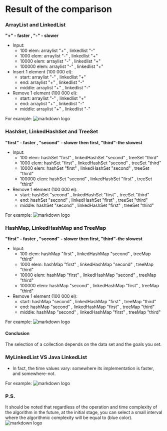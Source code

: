 # Result of the comparison

### ArrayList and LinkedList
 **"+" - faster , "-" - slower**
 - Input:
    + 100 elem: arraylist "+" , linkedlist "-" 
    + 1000 elem: arraylist "-" , linkedlist "+"
    + 10000 elem: arraylist "-" , linkedlist "+"
    + 100000 elem: arraylist "-" , linkedlist "+"
 - Insert 1 element (100 000 el):
    + start: arraylist "-" , linkedlist "+" 
    + end: arraylist "+" , linkedlist "-" 
    + middle: arraylist "+" , linkedlist "-" 
 - Remove 1 element (100 000 el):    
    + start: arraylist "-" , linkedlist "+" 
    + end: arraylist "+" , linkedlist "-" 
    + middle: arraylist "+" , linkedlist "-" 
    
  For example:
  ![markdown logo](https://sun9-29.userapi.com/impg/33h-zL6G896t7jCVBIk5OEIlpPrz433-E3TRbQ/CsfPU9SfdE0.jpg?size=537x348&quality=96&proxy=1&sign=eb59930d3b029961965db35ef7021b65&type=album)
    
### HashSet, LinkedHashSet and TreeSet
**"first" - faster , "second" - slower then first, "third"-the slowest**
- Input:
    + 100 elem: hashSet "first" , linkedHashSet "second" , treeSet "third" 
    + 1000 elem: hashSet "first" , linkedHashSet "second" , treeSet "third" 
    + 10000 elem: hashSet "first" , linkedHashSet "second" , treeSet "third" 
    + 100000 elem: hashSet "second" , linkedHashSet "first" , treeSet "third"
- Remove 1 element (100 000 el):
    + start: hashSet "second" , linkedHashSet "first" , treeSet "third" 
    + end: hashSet "second" , linkedHashSet "first" , treeSet "third" 
    + middle: hashSet "second" , linkedHashSet "first" , treeSet "third" 
 
For example:
   ![markdown logo](https://sun9-76.userapi.com/impg/Eu6VPDUDjEDnv62FwLaDHC_PU71Hbtt5HaaKyQ/H7n6lB-y3M8.jpg?size=481x288&quality=96&proxy=1&sign=5f70afb927f7f855f58bd8c9be049076&type=album)

### HashMap, LinkedHashMap and TreeMap  
**"first" - faster , "second" - slower then first, "third"-the slowest**
- Input:
    + 100 elem: hashMap "first" , linkedHashMap "second" , treeMap "third" 
    + 1000 elem: hashMap "first" , linkedHashMap "second" , treeMap "third"
    + 10000 elem: hashMap "first" , linkedHashMap "second" , treeMap "third" 
    + 100000 elem: hashMap "second" , linkedHashMap "first" , treeMap "third"
- Remove 1 element (100 000 el):
    + start: hashMap "second" , linkedHashMap "first" , treeMap "third" 
    + end: hashMap "second" , linkedHashMap "first" , treeMap "third" 
    + middle: hashMap "second" , linkedHashMap "first" , treeMap "third" 

For example:
   ![markdown logo](https://sun9-24.userapi.com/impg/akM_1GPLiwHiQsjTc2g70IokA43TEvDD-Mes6A/roatbi6YLyo.jpg?size=480x288&quality=96&proxy=1&sign=424d019b3b8b0e83fd5cfb7649270a46&type=album)
#### Conclusion 
The selection of a collection depends on the data set and the goals you set.

### MyLinkedList VS Java LinkedList
 - In fact, the time values vary: somewhere its implementation is faster, and somewhere-not.
 
For example:
   ![markdown logo](https://sun9-16.userapi.com/impg/HZSu4tbCOx6IZyLRG3LlpZoFlwmdu4SQGY5AvA/zytXH5Xz1_I.jpg?size=481x289&quality=96&proxy=1&sign=a25e5901ce4cf1f8cc1884ff8610770f&type=album)

### P.S.
It should be noted that regardless of the operation and time complexity of the algorithm in the future, at the initial stage, you can select a small interval where the algorithmic complexity will be equal to (blue color).
![markdown logo](https://webattach.mail.yandex.net/message_part_real/slide-42.jpg?exif_rotate=y&no_disposition=y&name=slide-42.jpg&sid=YWVzX3NpZDp7ImFlc0tleUlkIjoiMTc4IiwiaG1hY0tleUlkIjoiMTc4IiwiaXZCYXNlNjQiOiJOcFl5N3ViVlVXZ2R2NUs1dDNPS0hRPT0iLCJzaWRCYXNlNjQiOiJtWEw3ZnVUQklzWVBCN3NjVlJwaSs4MS94NUh5QXpway9GOVlmMndGRDl3TDBOekpYRkNWMysrT2FnNmZJVHN4YjVlRVQ4ZkdoeFZkS2RnOFhXVHh0QWlISytJZFU0Y2ZSQ2Qyb0h2WUJUdWxvc1FuS2ZMYzU2Ulg2Y01Mc1c3TyIsImhtYWNCYXNlNjQiOiJZVXBLV1l2VEFUSnZEQmovWTdvYnEzV01QUzV1b0k0TExjWE5lK0paTUpNPSJ9)